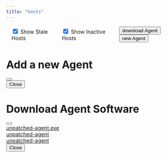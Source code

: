 ```yaml
---
title: "hosts"
---
```

<link rel="stylesheet" href="/bootstrap-icons/1.10/bootstrap-icons.css">
<div class="container mt-1" style="padding-left:1em;padding-right:1em;padding-top:0.25em;padding-bottom:0.25em;display:flex;justify-content: space-between;">
    <div style="display:flex;align-items: center;">
        <div class="form-check form-switch">
            <input class="form-check-input" type="checkbox" role="switch" id="flexSwitchCheckChecked" checked>
            <label class="form-check-label" for="flexSwitchCheckChecked">Show Stale Hosts</label>
        </div>
        <div class="form-check form-switch ms-4">
            <input class="form-check-input" type="checkbox" role="switch" id="flexSwitchCheckChecked" checked>
            <label class="form-check-label" for="flexSwitchCheckChecked">Show Inactive Hosts</label>
        </div>
    </div>
    <div>
    <button type="button" class="btn btn-outline-primary" data-bs-toggle="modal" data-bs-target="#staticDownload"><i class="bi bi-download"></i> download Agent</button>
    <button type="button" class="btn btn-outline-primary" data-bs-toggle="modal" data-bs-target="#staticBackdrop" onClick="initAgent()"><i class="bi bi-plus-circle"></i> new Agent</button>
    </div>
</div>
<div class="container mt-4 mb-4" id="all"></div>
<div class="modal fade" id="staticBackdrop" data-bs-backdrop="static" data-bs-keyboard="false" tabindex="-1" aria-labelledby="staticBackdropLabel" aria-hidden="true">
    <div class="modal-dialog modal-dialog-centered">
        <div class="modal-content">
        <div class="modal-header">
            <h1 class="modal-title fs-5" id="staticBackdropLabel">Add a new Agent</h1>
            <button type="button" class="btn-close" data-bs-dismiss="modal" aria-label="Close" onClick="location.reload()"></button>
        </div>
        <div class="modal-body"><code id="newAgentScript1"></code>
        </div>
        <div class="modal-footer">
            <button type="button" class="btn btn-secondary" data-bs-dismiss="modal" onClick="location.reload()">Close</button>
        </div>
        </div>
    </div>
</div>
<div class="modal fade" id="staticDownload" data-bs-backdrop="static" data-bs-keyboard="false" tabindex="-1" aria-labelledby="staticDownloadLabel" aria-hidden="true">
    <div class="modal-dialog modal-dialog-centered">
        <div class="modal-content">
            <div class="modal-header">
                <h1 class="modal-title fs-5" id="staticDownloadLabel">Download Agent Software</h1>
                <button type="button" class="btn-close" data-bs-dismiss="modal" aria-label="Close"></button>
            </div>
            <div class="modal-body">
                <div class="mb-2">
                    <a href="#"><i class="bi bi-windows me-2"></i>unpatched-agent.exe</a>
                </div>
                <div class="mb-2">
                    <a href="#"><i class="bi bi-apple me-2"></i>unpatched-agent</a>
                </div>
                <div class="mb-2">
                    <a href="#"><i class="bi bi-filetype-sh me-2"></i>unpatched-agent</a>
                </div>
            </div>
            <div class="modal-footer">
                <button type="button" class="btn btn-secondary" data-bs-dismiss="modal">Close</button>
            </div>
        </div>
    </div>
</div>
<script>
function parse_time(inp) {
    const i = inp / 1000
    const hours = Math.floor(i / 3600);
    let minutes = Math.floor((i % 3600) / 60);
    minutes = minutes < 10 ? '0' + minutes : minutes;
    let seconds = Math.floor((i % 3600) % 60);
    seconds = seconds < 10 ? '0' + seconds : seconds;
    const readable_time = /*html*/`${hours}:${minutes}:${seconds}`;
    return readable_time;
}
function online(last_checkin){
    const utcDBDate = new Date(last_checkin);
    const now = new Date(Date.now());
    const elapsed_int = now - utcDBDate;
    const elapsed = parse_time(elapsed_int);
    return { utcDBDate, elapsed };
}
async function initAgent(){
    let res = await fetch(`/api/v1/hosts/new`, {method: "POST"});
    if (!res.ok) {
        let error = await res.text();
        throw new Error(error);
    }
    res = await res.json();
    console.log(res);
    document.getElementById("newAgentScript1").innerText = `SSL_CERT_FILE=rootCA.crt unpatched-agent --alias new-agent-123 --attributes linux,prod --id ${res.id} --server ${window.location.host}`;
}
async function init(){
    let agents = await fetch('/api/v1/hosts').then(r=>r.json());
    if (agents.error == "Invalid token") { window.location.href = "/login" }
    console.log(agents);
    let s = /*html*/`<div class="row row-cols-1 row-cols-sm-2 row-cols-md-3 g-4">`;
    for(agent of agents){
        const time = online(agent.last_checkin);
        let atts="";
        for(attr of agent.attributes){
            atts+=/*html*/`<span class="badge rounded-pill text-bg-secondary me-1 ms-1">${attr}</span>`;
        }
        s += /*html*/`
        <div class="col row-flex" id="${agent.id}">
        <div class="card w-100">
        <div class="card-header" style="display: flex;justify-content: space-between;">
            <div>${agent.alias || `Pending invite` }</div>
            <div>
                <button class="btn btn-sm btn-outline-warn" onclick="deactivateHost(event)"><i class="bi bi-activity"></i></button>
                <button class="btn btn-sm btn-outline-danger" onclick="deleteHost(event)"><i class="bi bi-trash"></i></button>
            </div>
        </div>
        <div class="card-body">
            <div class="card-text">Key: ${agent.id}</div>
            <div class="card-text">Last check-in: ${ agent.last_checkin ? `<abbr title="${time.utcDBDate}">${time.elapsed}</abbr> ago` : `Never` }</div>
            <div class="card-text">${atts || `No labels set`}</div>
        </div>
        <div class="card-body" style="display: flex;justify-content: space-around;">
            <a class="icon-link icon-link-hover link-secondary ${agent.last_checkin ? ``:`opacity-0 pe-none`}" href="#">Run Script <i class="bi bi-clipboard2-plus"></i></a>
            <a class="icon-link icon-link-hover link-secondary ${agent.last_checkin ? ``:`opacity-0 pe-none`}" href="#" data-bs-toggle="modal" data-bs-target="#staticBackdrop2">Show Executions <i class="bi bi-search"></i></a>
        </div>
        </div>
        <div class="modal fade" id="staticBackdrop2" data-bs-backdrop="static" data-bs-keyboard="false" tabindex="-1" aria-labelledby="staticBackdropLabel2" aria-hidden="true">
        <div class="modal-dialog modal-dialog-centered">
            <div class="modal-content">
            <div class="modal-header">
                <h1 class="modal-title fs-5" id="staticBackdropLabel2">Executions for Agent ${agent.alias}</h1>
                <button type="button" class="btn-close" data-bs-dismiss="modal" aria-label="Close"></button>
            </div>
            <div class="modal-body">
                Implement this
            </div>
            <div class="modal-footer">
                <button type="button" class="btn btn-secondary" data-bs-dismiss="modal">Close</button>
                <button type="button" class="btn btn-primary">Understood</button>
            </div>
            </div>
        </div>
        </div></div>`;
    }
    document.querySelector("#all").innerHTML=s;
}
async function deleteHost(evt){
    if(evt) evt.preventDefault();
    let hostId = evt.target.parentNode.parentNode.parentNode.parentNode.id;
    await fetch(`/api/v1/hosts/${hostId}`, {method: "DELETE"});
    location.reload();
}
async function deactivateHost(evt){
    if(evt) evt.preventDefault();
    let hostId = evt.target.parentNode.parentNode.parentNode.parentNode.id;
    await fetch(`/api/v1/hosts/${hostId}/deactivate`, {method: "POST"});
    location.reload();
}
init()
</script>
<style>
.row-flex {
  display: flex;
  flex-wrap: wrap;
}
</style>
